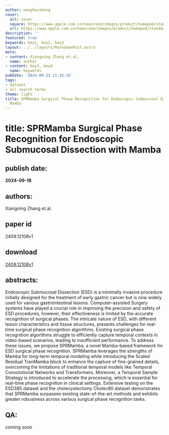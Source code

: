 ```yaml
---
author: wanghaisheng
cover:
  alt: cover
  square: https://www.apple.com.cn/newsroom/images/product/homepod/standard/Apple-HomePod-hero-230118_big.jpg.large_2x.jpg
  url: https://www.apple.com.cn/newsroom/images/product/homepod/standard/Apple-HomePod-hero-230118_big.jpg.large_2x.jpg
description: ''
featured: true
keywords: key1, key2, key3
layout: ../../layouts/MarkdownPost.astro
meta:
- content: Xiangning Zhang et.al.
  name: author
- content: key3, key4
  name: keywords
pubDate: '2024-09-23 11:35:16'
tags:
- dataset
- all search terms
theme: light
title: SPRMamba Surgical Phase Recognition for Endoscopic Submucosal Dissection with
  Mamba
---
```


# title: SPRMamba Surgical Phase Recognition for Endoscopic Submucosal Dissection with Mamba 
## publish date: 
**2024-09-18** 
## authors: 
  Xiangning Zhang et.al. 
## paper id
2409.12108v1
## download
[2409.12108v1](http://arxiv.org/abs/2409.12108v1)
## abstracts:
Endoscopic Submucosal Dissection (ESD) is a minimally invasive procedure initially designed for the treatment of early gastric cancer but is now widely used for various gastrointestinal lesions. Computer-assisted Surgery systems have played a crucial role in improving the precision and safety of ESD procedures, however, their effectiveness is limited by the accurate recognition of surgical phases. The intricate nature of ESD, with different lesion characteristics and tissue structures, presents challenges for real-time surgical phase recognition algorithms. Existing surgical phase recognition algorithms struggle to efficiently capture temporal contexts in video-based scenarios, leading to insufficient performance. To address these issues, we propose SPRMamba, a novel Mamba-based framework for ESD surgical phase recognition. SPRMamba leverages the strengths of Mamba for long-term temporal modeling while introducing the Scaled Residual TranMamba block to enhance the capture of fine-grained details, overcoming the limitations of traditional temporal models like Temporal Convolutional Networks and Transformers. Moreover, a Temporal Sample Strategy is introduced to accelerate the processing, which is essential for real-time phase recognition in clinical settings. Extensive testing on the ESD385 dataset and the cholecystectomy Cholec80 dataset demonstrates that SPRMamba surpasses existing state-of-the-art methods and exhibits greater robustness across various surgical phase recognition tasks.
## QA:
coming soon
